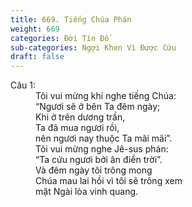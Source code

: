 ```yaml
---
title: 669. Tiếng Chúa Phán
weight: 669
categories: Đời Tín Đồ
sub-categories: Ngợi Khen Vì Được Cứu
draft: false
---
```

<dl><dt>Câu 1:</dt><dd data-verse="1">Tôi vui mừng khi nghe tiếng Chúa: <br/>“Ngươi sẽ ở bên Ta đêm ngày; <br/>Khi ở trên dương trần, <br/>Ta đã mua ngươi rồi, <br/>nên ngươi nay thuộc Ta mãi mãi”. <br/>Tôi vui mừng nghe Jê-sus phán: <br/>“Ta cứu ngươi bởi ân điển trời”. <br/>Và đêm ngày tôi trông mong <br/>Chúa mau lai hồi vì tôi sẽ trông xem <br/>mặt Ngài lòa vinh quang. </dd></dl>